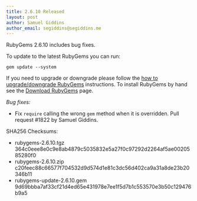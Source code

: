 ```yaml
---
title: 2.6.10 Released
layout: post
author: Samuel Giddins
author_email: segiddins@segiddins.me
---
```


RubyGems 2.6.10 includes bug fixes.

To update to the latest RubyGems you can run:

    gem update --system

If you need to upgrade or downgrade please follow the [how to upgrade/downgrade
RubyGems][upgrading] instructions.  To install RubyGems by hand see the
[Download RubyGems][download] page.

_Bug fixes:_

* Fix `require` calling the wrong `gem` method when it is overridden. Pull request #1822 by Samuel Giddins.


SHA256 Checksums:

* rubygems-2.6.10.tgz  
  364c0eee8e0c9e8ab4879c5035832e5a27f0c97292d2264af5ae0020585280f0
* rubygems-2.6.10.zip  
  c20feec88c66577f704532d9d574d1e81c3dc56d402ca9a31a8de23b20346b11
* rubygems-update-2.6.10.gem  
  9d69bbba7af33cf21d4ed65e431978e7ee1f5d7b1c553570e3b50c129476b9a5


[download]: http://rubygems.org/pages/download
[upgrading]: http://docs.seattlerb.org/rubygems/UPGRADING_rdoc.html

